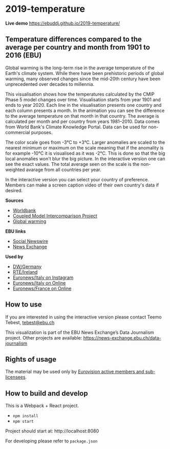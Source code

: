 # 2019-temperature

**Live demo** https://ebuddj.github.io/2019-temperature/

## Temperature differences compared to the average per country and month from 1901 to 2016 (EBU)

Global warming is the long-term rise in the average temperature of the Earth's climate system. While there have been prehistoric periods of global warming, many observed changes since the mid-20th century have been unprecedented over decades to millennia.

This visualisation shows how the temperatures calculated by the CMIP Phase 5 model changes over time. Visualisation starts from year 1901 and ends to year 2020. Each line in the visualisation presents one country and each column presents a month. In the animation you can see the difference to the average temperature on that month in that country. The average is calculated per month and per country from years 1981–2010. Data comes from World Bank's Climate Knowledge Portal. Data can be used for non-commercial purposes.

The color scale goes from -3°C to +3°C. Larger anomalies are scaled to the nearest minimum or maximum on the scale meaning that if the anomality is for example -10°C it is visualised as it was -2°C. This is done so that the big local anomalies won't blur the big picture. In the interactive version one can see the exact values. The total average seen on the scale is the non-weighted avarage from all countries per year.  

In the interactive version you can select your country of preference. Members can make a screen caption video of their own country's data if desired.

**Sources**
* [Worldbank](https://climateknowledgeportal.worldbank.org/download-data)
* [Coupled Model Intercomparison Project](https://en.wikipedia.org/wiki/Coupled_Model_Intercomparison_Project)
* [Global warming](https://en.wikipedia.org/wiki/Global_warming)

**EBU links**
* [Social Newswire](https://www.evnsocialnewswire.ch/climate/climate-animation-shows-changes-in-temperature-per-country-from-1901-2016-animation/)
* [News Exchange](https://news-exchange.ebu.ch/item_detail/1db9a66f91368300da1d67928dfb1ede/2019_21060495)

**Used by**
* [DW/Germany](https://twitter.com/dwnews/status/1207232031492640769)
* [RTÉ/Ireland](https://www.instagram.com/p/B6NcV-wl3qq/)
* [Euronews/Italy on Instagram](https://www.instagram.com/p/B6OEoStjZ5P/)
* [Euronews/Italy on Online](https://it.euronews.com/2019/12/19/capire-il-riscaldamento-globale-a-colpo-d-occhio)
* [Euronews/France on Online](https://fr.euronews.com/2019/12/20/animation-39-secondes-pour-constater-le-rechauffement-climatique)

## How to use

If you are interested in using the interactive version please contact Teemo Tebest, tebest@ebu.ch

This visualization is part of the EBU News Exchange’s Data Journalism project. Other projects are available: https://news-exchange.ebu.ch/data-journalism

## Rights of usage

The material may be used only by [Eurovision active members and sub-licensees](https://www.ebu.ch/eurovision-news/members-and-sublicensees).

## How to build and develop

This is a Webpack + React project.

* `npm install`
* `npm start`

Project should start at: http://localhost:8080

For developing please refer to `package.json`